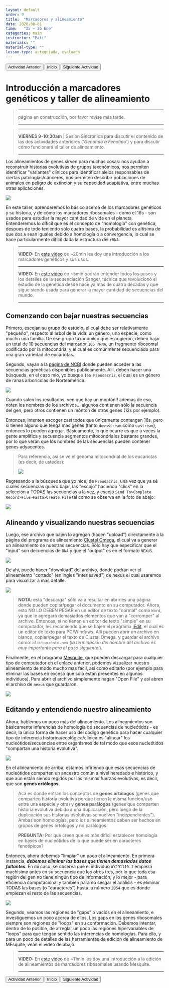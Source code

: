 ```yaml
---
layout: default
order: 9
title:  "Marcadores y alineamiento"
date: 2020-08-01
time:   "25 – 26 Ene"
categories: main
instructor: "Pati"
materials: ""
material-type: ""
lesson-type: autoguiada, evaluada
---
```


<a href="https://pesalerno.github.io/genetica2021/main/2020/08/01/8_geno-feno-2.html"><button>Actividad Anterior</button></a>		<a href="https://pesalerno.github.io/genetica2021/"><button>Inicio</button></a>    <a href="https://pesalerno.github.io/genetica2021/main/2020/06/09/10_final.html"><button>Siguiente Actividad</button></a>

# Introducción a marcadores genéticos y taller de alineamiento 

>---------------------
> página en construcción, por favor revise más tarde. 
>
> ----------------------
> 


> -------------------
> 
> **VIERNES 9-10:30am** | Sesión Sincrónica para discutir el contenido de las dos actividades anteriores (*'Genotipo a Fenotipo'*) y para discutir cómo funcionará el taller de alineamiento. 
> 
> ------------------------ 
 
 
Los alineamientos de genes sirven para muchas cosas: nos ayudan a reconstruir historias evolutivas de grupos taxonómicos, nos permiten identificar "variantes" clínicos para identificar alelos responsables de ciertas patologías/cánceres, nos permiten describir poblaciones de animales en peligro de extinción y su capacidad adaptativa, entre muchas otras aplicaciones. 

![](https://github.com/pesalerno/genetica2021/blob/master/files/rDNA.png?raw=true)<br>

En este taller, aprenderemos lo básico acerca de los marcadores genéticos y su historia, y de cómo los marcadores ribosomales - como el 16s - son usados para estudiar la mayor cantidad de vida en el planeta. Entenderemos lo díficil que es el concepto de "homología" con genética, despues de todo teniendo sólo cuatro bases, la probabilidad es altísima de que dos `A` sean iguales debido a homología o a convergencia, lo cual se hace particularmente difícil dada la estructura del `rRNA`. 


>--------------------------
>
>**VIDEO:** En [este video](https://www.loom.com/share/38d12458cff845ca8fc47d7ab8302e1a) de ~20min les doy una introducción a los marcadores genéticos y sus usos.
>
>--------------------------
>
>**VIDEO:** En [este video](https://www.youtube.com/watch?v=wdS3j0TgbjM) de ~5min podrán entender todos los pasos y los detalles de la secuenciación Sanger, técnica que revolucionó el estudio de la genética desde hace ya más de cuatro décadas y que sigue siendo usada para generar la mayor cantidad de secuencias del mundo. 
>
>--------------------------



## Comenzando con bajar nuestras secuencias


Primero, escojan su grupo de estudio, el cual debe ser relativamente "pequeño", respecto al árbol de la vida: un género, una especie, como mucho una familia. De ese grupo taxonómico que escogieron, deben bajar un total de 10 secuencias del marcador `16S rRNA`, un fragmento ribosomal codificado por la mitocondria, y el cual es comúnmente secuenciado para una gran variedad de eucariotas. 


Segundo, vayan a la [página de NCBI](https://www.ncbi.nlm.nih.gov/nuccore/) donde pueden acceder a las secuencias genéticas disponibles públicamente. Allí, deben hacer una búsqueda, en el caso mío, yo busqué `16S Pseudacris`, el cual es un género de ranas arborícolas de Norteamérica. 

![](https://github.com/pesalerno/genetica2021/blob/master/files/ncbi.png?raw=true)<br>

Cuando salen los resultados, ven que hay un montón!! ademas de eso, noten los nombres de los archivos... algunos contienen sólo la secuencia del gen, pero otros contienen un mónton de otros genes (12s por ejemplo).



Entonces, intenten escoger casi todos que únicamente contengan 16s, pero si tienen alguno que tenga más genes (tanto `downstream` como `upstream`), entonces lo pueden agregar. Básicamente, lo que ocurre es que a veces la gente amplifica y secuencia segmentos mitocondriales bastante grandes, por lo que verán que los nombres de las secuencias pueden contener genes adyacentes. 

>Para referencia, así se ve el genoma mitocondrial de los eucariotas (es decir, de ustedes): 
>
>![](https://github.com/pesalerno/genetica2021/blob/master/files/mtDNA-genome.png?raw=true)<br>
>


Regresando a la búsqueda que yo hice, de `Pseudacris`, una vez que ya sé cuales secuencias quiero bajar, las "escojo" haciendo "click" en la selección a TODAS las secuencias a la vez, y escojo `Send To>Complete Record>File>Fasta>Create File` tal como se observa en la foto de abajo:

![](https://github.com/pesalerno/genetica2021/blob/master/files/pseudacris-download.png?raw=true)<br>


## Alineando y visualizando nuestras secuencias

Luego, ese archivo que bajen lo agregan (hacen "upload") directamente a la página del programa de alineamiento [Clustal Omega](https://www.ebi.ac.uk/Tools/msa/clustalo/), el cual va a generar un alineamiento de nuestras secuencias. Sólo hay que especificar que el "input" son decuencias de `DNA` y que el "output" es en el formato `NEXUS`.  

![](https://github.com/pesalerno/genetica2021/blob/master/files/clustal-input.png?raw=true)<br>

De ahi, puede hacer "download" del archivo, donde podrán ver el alineamiento "cortado" (en ingles "interleaved") de nexus el cual usaremos para visualizar a más detalle. 


![](https://github.com/pesalerno/genetica2021/blob/master/files/clustal-output.png?raw=true)<br>

>**NOTA**: esta "descarga" sólo va a resultar en abrirles una página donde pueden copiar/pegar el documento en su computador. Ahora, esto NO LO DEBEN PEGAR en un editor de texto "normal" como `Word`, ya que le agregará demasiados elementos que van a "corromper" al archivo. Entonces, si no tienen un editor de texto "simple" en su computador, les recomiendo que se bajen el programa [jEdit](http://www.jedit.org/), el cual es un editor de texto para PC/Windows. Alli pueden abrir un archivo en blanco, copiar/pegar el texto de Clustal Omega, y guardar el archivo como: `alineamiento.nex` (*la terminación del nombre del archivo es muy importante para el paso siguiente!*).


Finalmente, en el programa [Mesquite](https://www.mesquiteproject.org/Installation.html), que pueden descargar para cualquier tipo de computador en el enlace anterior, podemos vizualizar nuestro alineamiento de modo mucho mas fácil, así como editarlo (por ejemplo para eliminar las bases en exceso que sólo están presentes en algunos individuos). Para abrir el archivo simplemente hagan "Open File" y así abren el archivo de `nexus` que guardaron. 



![](https://github.com/pesalerno/genetica2021/blob/master/files/mesquite-align.png?raw=true)<br>

## Editando y entendiendo nuestro alineamiento

Ahora, hablemos un poco más del alineamiento. Los alineamientos son básicamente inferencias de homología de secuencias de nucleótidos - es decir, la única forma de hacer uso del código genético para hacer cualquier tipo de inferencia histórica/ecológica/clínica es "alinear" los nucleótidos/secuencias entre organismos de tal modo que esos nucleótidos "compartan una historia evolutiva". 

![](https://github.com/pesalerno/genetica2021/blob/master/files/homology.png?raw=true)<br>


En el alineamiento de arriba, estamos infiriendo que esas secuencias de nucleótidos comparten un ancestro común a nivel heredado e histórico, y que aún están siendo regidos por las mismas fuerzas evolutivas, es decir, que son **genes ortólogos**. 



> Acá es donde entran los conceptos de **genes ortólogos** (genes que comparten historia evolutiva porque tienen la misma funcion/uso entre una especie y otra) y **genes parálogos** (genes que comparten historia evolutiva debido a una duplicación, pero luego de la duplicación sus historias evolutivas se vuelven "independientes"). Ambas son homologías, pero los alineamientos deben ser hechos en grupos de genes ortólogos y no parálogos. 

> **PREGUNTA:** Por qué creen que es más difícil establecer homología en bases de nucleótidos de lo que puede ser en caracteres fenotípicos? 


Entonces, ahora debemos "limpiar" un poco el alineamiento. En primera instancia, ***debemos eliminar las bases que tienen demasiados datos faltantes***. En mi caso, se observa que el individuo `AY291110.1` empieza muchisimo antes en su secuencia que los otros tres, por lo que toda esa región del gen no tiene ningún tipo de información, y lo mejor - para eficiencia computacional y tambien para no sesgar el análisis - es eliminar TODAS las bases (o "caracteres") hasta la número `2054` que es donde empiezan el resto de las secuencias. 

![](https://github.com/pesalerno/genetica2021/blob/master/files/align-2.png?raw=true)<br>


Segundo, veamos las regiones de "gaps" o vacíos en el alineamiento, e investiguemos un poco acerca de ellos. Los gaps en los genes ribosomales siempre son regiones de "loops" en su conformación. Debemos intentar, dentro de lo posible, de arreglar un poco las regiones hipervariables de "loops" para que tengan sentido las inferencias de homologías. Para ello, y para un poco de detalles de las herramientas de edición de alineamiento de MEsquite, vean el video de abajo. 

>--------------------------
>
>**VIDEO:** En [este video](https://www.loom.com/share/86bcea7ed032428b99a1b6bfbd9eecff) de ~11min les doy una introducción a la edición de alineamientos de marcadores ribosomales usando Mesquite. 
>
>--------------------------



 
<a href="https://pesalerno.github.io/genetica2021/main/2020/08/01/8_geno-feno-2.html"><button>Actividad Anterior</button></a>		<a href="https://pesalerno.github.io/genetica2021/"><button>Inicio</button></a>    <a href="https://pesalerno.github.io/genetica2021/main/2020/06/09/10_final.html"><button>Siguiente Actividad</button></a>






